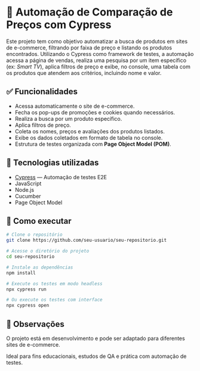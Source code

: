 # 🛒 Automação de Comparação de Preços com Cypress

Este projeto tem como objetivo automatizar a busca de produtos em sites de e-commerce, filtrando por faixa de preço e listando os produtos encontrados. Utilizando o Cypress como framework de testes, a automação acessa a página de vendas, realiza uma pesquisa por um item específico (ex: *Smart TV*), aplica filtros de preço e exibe, no console, uma tabela com os produtos que atendem aos critérios, incluindo nome e valor.

## ✅ Funcionalidades

- Acessa automaticamente o site de e-commerce.
- Fecha os pop-ups de promoções e cookies quando necessários.
- Realiza a busca por um produto específico.
- Aplica filtros de preço.
- Coleta os nomes, preços e avaliações dos produtos listados.
- Exibe os dados coletados em formato de tabela no console.
- Estrutura de testes organizada com **Page Object Model (POM)**.

## 🧰 Tecnologias utilizadas

- [Cypress](https://www.cypress.io/) — Automação de testes E2E
- JavaScript
- Node.js
- Cucumber
- Page Object Model

## 🚀 Como executar

```bash
# Clone o repositório
git clone https://github.com/seu-usuario/seu-repositorio.git

# Acesse o diretório do projeto
cd seu-repositorio

# Instale as dependências
npm install

# Execute os testes em modo headless
npx cypress run

# Ou execute os testes com interface
npx cypress open
```

## 📌 Observações
O projeto está em desenvolvimento e pode ser adaptado para diferentes sites de e-commerce.

Ideal para fins educacionais, estudos de QA e prática com automação de testes.
